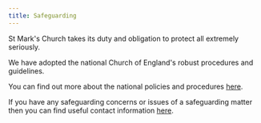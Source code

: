 ```yaml
---
title: Safeguarding
---
```

St Mark's Church takes its duty and obligation to protect all extremely seriously.
 
We have adopted the national Church of England's robust procedures and guidelines.
 
You can find out more about the national policies and procedures [here](https://www.churchofengland.org/safeguarding).
 
If you have any safeguarding concerns or issues of a safeguarding matter then you can find useful contact information [here](https://www.chester.anglican.org/social-responsibility/safeguarding).